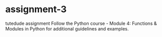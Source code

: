 # assignment-3
tutedude assignment
Follow the Python course - Module 4: Functions & Modules in Python for additional guidelines and examples.
